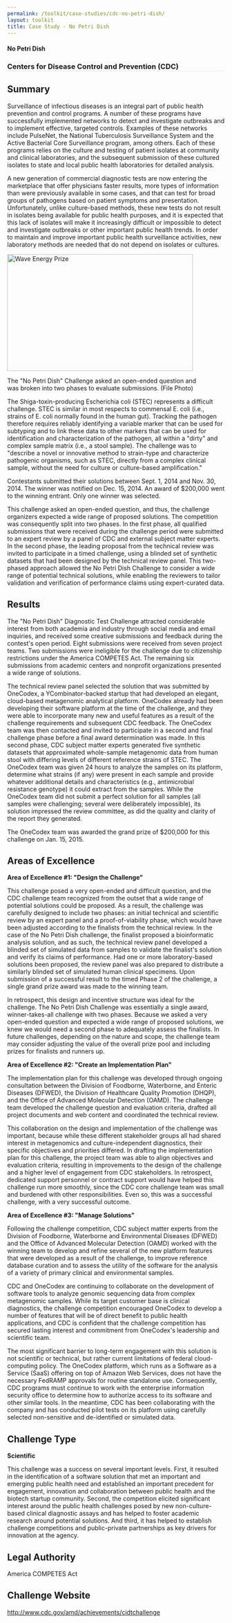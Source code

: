 ```yaml
---
permalink: /toolkit/case-studies/cdc-no-petri-dish/
layout: toolkit
title: Case Study - No Petri Dish
---
```

<div class="grid-container padding-bottom-5">
  <div id="page-wrap">
    <div class="usa-grid">
      <article class="portfolio-article usa-prose usa-grid-full" id="9335" itemscope="" itemtype="http://schema.org/CreativeWork">
        <div class="portfolio-item-content">
          <figure class="media-wrap usa-grid-full">
          </figure>
          <section class="article-body-wrap usa-prose desktop:grid-col-9">
            <section class="portfolio-detail-description">
              <div class="body-text clearfix" itemprop="description">
                <h1>No Petri Dish</h1>
                <h3 style="border-bottom: 1px solid #e4e4e4;">Centers for Disease Control and Prevention (CDC)</h3>
                <h2>Summary</h2>
                <p>Surveillance of infectious diseases is an integral part of public health prevention and control programs.  A number of these programs have successfully implemented networks to detect and investigate outbreaks and to implement effective, targeted controls.  Examples of these networks include PulseNet, the National Tuberculosis Surveillance System and the Active Bacterial Core Surveillance program, among others. Each of these programs relies on the culture and testing of patient isolates at community and clinical laboratories, and the subsequent submission of these cultured isolates to state and local public health laboratories for detailed analysis.</p>
                <p>A new generation of commercial diagnostic tests are now entering the marketplace that offer physicians faster results, more types of information than were previously available in some cases, and that can test for broad groups of pathogens based on patient symptoms and presentation.  Unfortunately, unlike culture-based methods, these new tests do not result in isolates being available for public health purposes, and it is expected that this lack of isolates will make it increasingly difficult or impossible to detect and investigate outbreaks or other important public health trends.  In order to maintain and improve important public health surveillance activities, new laboratory methods are needed that do not depend on isolates or cultures.</p>
                <!--Feature Image-->
                <div class="wp-caption alignleft" style="max-width: 460px">
                  <a href="{{ site.baseurl }}/assets/images/toolkit/case-studies/no-petri-dish-case-study-e1474487034657.jpg">
                    <img class="wp-image-9360" src="{{ site.baseurl }}/assets/images/toolkit/case-studies/no-petri-dish-case-study-e1474487034657.jpg" alt="Wave Energy Prize" sizes="(max-width: 450) 100vw, 450" width="430" height="270" />
                  </a>
                  <p class="wp-caption-text mt-0">The "No Petri Dish" Challenge asked an open-ended question and was broken into two phases to evaluate submissions. (File Photo)</p>
                  <!-- <p class="wp-caption-text">Hidden Signals Challenge Logo</p> -->
                </div>
                <p>The Shiga-toxin-producing Escherichia coli (STEC) represents a difficult challenge.  STEC is similar in most respects to commensal E. coli (i.e., strains of E. coli normally found in the human gut).  Tracking the pathogen therefore requires reliably identifying a variable marker that can be used for subtyping and to link these data to other markers that can be used for identification and characterization of the pathogen, all within a "dirty" and complex sample matrix (i.e., a stool sample).  The challenge was to "describe a novel or innovative method to strain-type and characterize pathogenic organisms, such as STEC, directly from a complex clinical sample, without the need for culture or culture-based amplification."</p>
                <p>Contestants submitted their solutions between Sept. 1, 2014 and Nov. 30, 2014. The winner was notified on Dec. 15, 2014. An award of $200,000 went to the winning entrant. Only one winner was selected.</p>
                <p>This challenge asked an open-ended question, and thus, the challenge organizers expected a wide range of proposed solutions. The competition was consequently split into two phases. In the first phase, all qualified submissions that were received during the challenge period were submitted to an expert review by a panel of CDC and external subject matter experts.  In the second phase, the leading proposal from the technical review was invited to participate in a timed challenge, using a blinded set of synthetic datasets that had been designed by the technical review panel. This two-phased approach allowed the No Petri Dish Challenge to consider a wide range of potential technical solutions, while enabling the reviewers to tailor validation and verification of performance claims using expert-curated data.</p>
                <h2>Results</h2>
                <p>The "No Petri Dish" Diagnostic Test Challenge attracted considerable interest from both academia and industry through social media and email inquiries, and received some creative submissions and feedback during the contest's open period. Eight submissions were received from seven project teams.  Two submissions were ineligible for the challenge due to citizenship restrictions under the America COMPETES Act.  The remaining six submissions from academic centers and nonprofit organizations presented a wide range of solutions.</p>
                <p>The technical review panel selected the solution that was submitted by OneCodex, a YCombinator-backed startup that had developed an elegant, cloud-based metagenomic analytical platform.  OneCodex already had been developing their software platform at the time of the challenge, and they were able to incorporate many new and useful features as a result of the challenge requirements and subsequent CDC feedback.  The OneCodex team was then contacted and invited to participate in a second and final challenge phase before a final award determination was made.  In this second phase, CDC subject matter experts generated five synthetic datasets that approximated whole-sample metagenomic data  from human stool with differing levels of different reference strains of STEC.  The OneCodex team was given 24 hours to analyze the samples on its platform, determine what strains (if any) were present in each sample and provide whatever additional details and characteristics (e.g., antimicrobial resistance genotype) it could extract from the samples. While the OneCodex team did not submit a perfect solution for all samples (all samples were challenging; several were deliberately impossible), its solution impressed the review committee, as did the quality and clarity of the report they generated.</p>
                <p>The OneCodex team was awarded the grand prize of $200,000 for this challenge on Jan. 15, 2015.</p>
                <h2>Areas of Excellence</h2>
                <p><strong>Area of Excellence #1: "Design the Challenge"</strong></p>
                <p>This challenge posed a very open-ended and difficult question, and the CDC challenge team recognized from the outset that a wide range of potential solutions could be proposed.  As a result, the challenge was carefully designed to include two phases: an initial technical and scientific review by an expert panel and a proof-of-viability phase, which would have been adjusted according to the finalists from the technical review.  In the case of the No Petri Dish challenge, the finalist proposed a bioinformatic analysis solution, and as such, the technical review panel developed a blinded set of simulated data from samples to validate the finalist's solution and verify its claims of performance.  Had one or more laboratory-based solutions been proposed, the review panel was also prepared to distribute a similarly blinded set of simulated human clinical specimens.  Upon submission of a successful result to the timed Phase 2 of the challenge, a single grand prize award was made to the winning team.</p>
                <p>In retrospect, this design and incentive structure was ideal for the challenge. The No Petri Dish Challenge was essentially a single award, winner-takes-all challenge with two phases.  Because we asked a very open-ended question and expected a wide range of proposed solutions, we knew we would need a second phase to adequately assess the finalists.  In future challenges, depending on the nature and scope, the challenge team may consider adjusting the value of the overall prize pool and including prizes for finalists and runners up.</p>
                <p><b>Area of Excellence #2: "Create an Implementation Plan"</b></p>
                <p>The implementation plan for this challenge was developed through ongoing consultation between the Division of Foodborne, Waterborne, and Enteric Diseases (DFWED), the Division of Healthcare Quality Promotion (DHQP), and the Office of Advanced Molecular Detection (OAMD).  The challenge team developed the challenge question and evaluation criteria, drafted all project documents and web content and coordinated the technical review.</p>
                <p>This collaboration on the design and implementation of the challenge was important, because while these different stakeholder groups all had shared interest in metagenomics and culture-independent diagnostics, their specific objectives and priorities differed.  In drafting the implementation plan for this challenge, the project team was able to align objectives and evaluation criteria, resulting in improvements to the design of the challenge and a higher level of engagement from CDC stakeholders. In retrospect, dedicated support personnel or contract support would have helped this challenge run more smoothly, since the CDC core challenge team was small and burdened with other responsibilities.  Even so, this was a successful challenge, with a very successful outcome.</p>
                <p><b>Area of Excellence #3: "Manage Solutions"</b></p>
                <p>Following the challenge competition, CDC subject matter experts from the Division of Foodborne, Waterborne and Environmental Diseases (DFWED) and the Office of Advanced Molecular Detection (OAMD) worked with the winning team to develop and refine several of the new platform features that were developed as a result of the challenge, to improve reference database curation and to assess the utility of the software for the analysis of a variety of primary clinical and environmental samples.</p>
                <p>CDC and OneCodex are continuing to collaborate on the development of software tools to analyze genomic sequencing data from complex metagenomic samples.  While its target customer base is clinical diagnostics, the challenge competition encouraged OneCodex to develop a number of features that will be of direct benefit to public health applications, and CDC is confident that the challenge competition has secured lasting interest and commitment from OneCodex's leadership and scientific team.</p>
                <p>The most significant barrier to long-term engagement with this solution is not scientific or technical, but rather current limitations of federal cloud-computing policy.  The OneCodex platform, which runs as a Software as a Service (SaaS) offering on top of Amazon Web Services, does not have the necessary FedRAMP approvals for routine standalone use.  Consequently, CDC programs must continue to work with the enterprise information security office to determine how to authorize access to its software and other similar tools.  In the meantime, CDC has been collaborating with the company and has conducted pilot tests on its platform using carefully selected non-sensitive and de-identified or simulated data.</p>
                <h2>Challenge Type</h2>
                <p><b>Scientific</b></p>
                <p>This challenge was a success on several important levels. First, it resulted in the identification of a software solution that met an important and emerging public health need and established an important precedent for engagement, innovation and collaboration between public health and the biotech startup community.  Second, the competition elicited significant interest around the public health challenges posed by new non-culture-based clinical diagnostic assays and has helped to foster academic research around potential solutions.  And third, it has helped to establish challenge competitions and public-private partnerships as key drivers for innovation at the agency.</p>
                <h2>Legal Authority</h2>
                <p>America COMPETES Act</p>
                <h2>Challenge Website</h2>
                <p><a href="http://www.cdc.gov/amd/achievements/cidtchallenge">http://www.cdc.gov/amd/achievements/cidtchallenge</a>
                </p>
              </div>
            </section>
          </section>
        </div>
      </article>
    </div>
  </div>
</div>